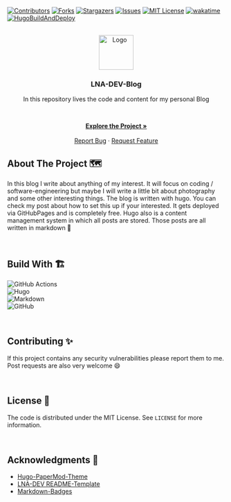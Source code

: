 <!-- VERSION: LNA-DEV-README-TEMPLATE V1.3 -->

[![Contributors][contributors-shield]][contributors-url]
[![Forks][forks-shield]][forks-url]
[![Stargazers][stars-shield]][stars-url]
[![Issues][issues-shield]][issues-url]
[![MIT License][license-shield]][license-url]
[![wakatime](https://wakatime.com/badge/user/d37401d6-1566-41ea-b7ab-8cc7d2c9f55b/project/d00ffd23-ef14-4b48-aa98-9f75f9746267.svg?style=for-the-badge&logo=appveyor)](https://wakatime.com/badge/user/d37401d6-1566-41ea-b7ab-8cc7d2c9f55b/project/d00ffd23-ef14-4b48-aa98-9f75f9746267?style=for-the-badge&logo=appveyor)
[![HugoBuildAndDeploy](https://img.shields.io/github/workflow/status/LNA-DEV/Blog/HugoBuildAndDeploy?style=for-the-badge)](https://github.com/LNA-DEV/Blog/actions/workflows/HugoBuildAndDeploy.yaml)  

<!-- PROJECT LOGO -->
<br />
<div align="center">
  <a href="https://github.com/lna-dev/Blog">
    <img src="https://lna-dev.com/Assets/Metadata/Pingüino-Square.png" alt="Logo" width="80" height="80">
  </a>

### LNA-DEV-Blog

In this repository lives the code and content for my personal Blog
<p align="center">

<br />

<a href="https://blog.lna-dev.net"><strong>Explore the Project »</strong></a>
<br />
<br />
<a href="https://github.com/lna-dev/Blog/issues">Report Bug</a>
·
<a href="https://github.com/lna-dev/Blog/issues">Request Feature</a>
  </p>
</div>

<!-- ABOUT THE PROJECT -->
## About The Project 🗺️

In this blog I write about anything of my interest. It will focus on coding / software-engineering but maybe I will write a little bit about photography and some other interesting things. The blog is written with hugo. You can check my post about how to set this up if your interested. It gets deployed via GitHubPages and is completely free. Hugo also is a content management system in which all posts are stored. Those posts are all written in markdown 🚀

<br>

## Build With 🏗️

![GitHub Actions](https://img.shields.io/badge/github%20actions-%232671E5.svg?style=for-the-badge&logo=githubactions&logoColor=white)  
![Hugo](https://img.shields.io/badge/Hugo-black?style=for-the-badge&logo=hugo)  
![Markdown](https://img.shields.io/badge/markdown-%23000000.svg?style=for-the-badge&logo=markdown&logoColor=white)  
![GitHub](https://img.shields.io/badge/github-%23121011.svg?style=for-the-badge&logo=github&logoColor=white)  

<br>

<!-- CONTRIBUTING -->
## Contributing ✨

If this project contains any security vulnerabilities please report them to me. Post requests are also very welcome 😄

<br>

<!-- LICENSE -->
## License 📝

The code is distributed under the MIT License. See `LICENSE` for more information.

<br>

<!-- ACKNOWLEDGMENTS -->
## Acknowledgments 🙏

- [Hugo-PaperMod-Theme](https://github.com/adityatelange/hugo-PaperMod)
- [LNA-DEV README-Template](https://github.com/lna-dev/README-Template)
- [Markdown-Badges](https://github.com/Ileriayo/markdown-badges)

<!-- MARKDOWN LINKS & IMAGES -->
[contributors-shield]: https://img.shields.io/github/contributors/lna-dev/Blog.svg?style=for-the-badge
[contributors-url]: https://github.com/lna-dev/Blog/graphs/contributors
[forks-shield]: https://img.shields.io/github/forks/lna-dev/Blog.svg?style=for-the-badge
[forks-url]: https://github.com/lna-dev/Blog/network/members
[stars-shield]: https://img.shields.io/github/stars/lna-dev/Blog.svg?style=for-the-badge
[stars-url]: https://github.com/lna-dev/Blog/stargazers
[issues-shield]: https://img.shields.io/github/issues/lna-dev/Blog.svg?style=for-the-badge
[issues-url]: https://github.com/lna-dev/Blog/issues
[license-shield]: https://img.shields.io/github/license/lna-dev/Blog.svg?style=for-the-badge
[license-url]: https://github.com/lna-dev/Blog/blob/master/LICENSE
